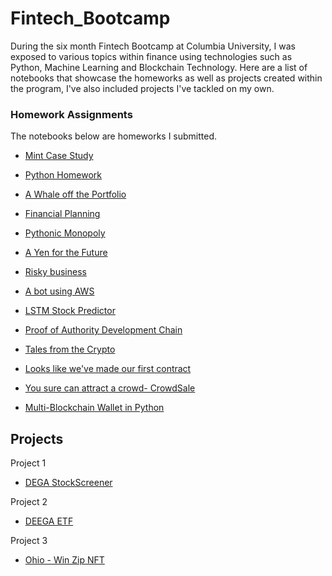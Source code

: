 # Fintech_Bootcamp

During the six month Fintech Bootcamp at Columbia University, I was exposed to various topics within finance using technologies such as Python, Machine Learning and Blockchain Technology. Here are a list of notebooks that showcase the homeworks as well as projects created within the program, I've also included projects I've tackled on my own.


### Homework Assignments

The notebooks below are homeworks I submitted.

* [Mint Case Study](https://github.com/ggalarza1/Mint_case_study)

* [Python Homework](https://github.com/ggalarza1/python_homework)

* [A Whale off the Portfolio](https://github.com/ggalarza1/a_whale_off_the_portfolio)

* [Financial Planning](https://github.com/ggalarza1/financial_planning)

* [Pythonic Monopoly](https://github.com/ggalarza1/pythonic_monopoly)

* [A Yen for the Future](https://github.com/ggalarza1/a_yen_for_the_future)

* [Risky business](https://github.com/ggalarza1/risky_business)

* [A bot using AWS](https://github.com/ggalarza1/The-power-of-the-Cloud-and-Unsupervised-Learning)

* [LSTM Stock Predictor](https://github.com/ggalarza1/LSTM-Stock-Predictor)

* [Proof of Authority Development Chain](https://github.com/ggalarza1/Proof-of-Authority-Development-Chain)

* [Tales from the Crypto](https://github.com/ggalarza1/Tales-from-the-Crypto)

* [Looks like we've made our first contract](https://github.com/ggalarza1/looks_like_we-ve-made_our_first_contract)

* [You sure can attract a crowd- CrowdSale](https://github.com/ggalarza1/you_sure_can_attract_a_crowd)

* [Multi-Blockchain Wallet in Python](https://github.com/ggalarza1/Multi-Blockchain-Wallet-in-Python)


## Projects ##

Project 1
* [DEGA StockScreener](https://github.com/absahir/D.E.G.A._StockScreener)

Project 2
* [DEEGA ETF](https://github.com/absahir/DEEGA-s-ETF)

Project 3
* [Ohio - Win Zip NFT](https://github.com/absahir/Win_Zip_NFT) 
